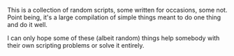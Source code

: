 This is a collection of random scripts, some written for occasions, some 
not. Point being, it's a large compilation of simple things meant to do 
one thing and do it well.

I can only hope some of these (albeit random) things help somebody with 
their own scripting problems or solve it entirely.
